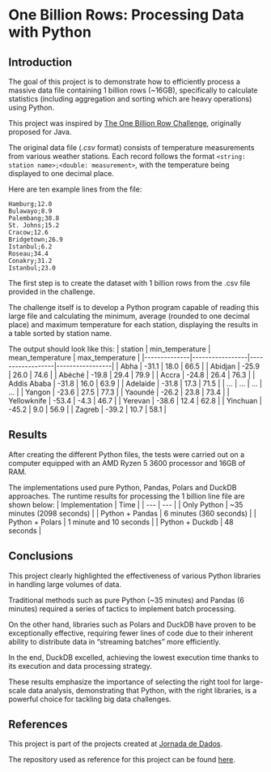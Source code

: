 # One Billion Rows: Processing Data with Python
## Introduction
The goal of this project is to demonstrate how to efficiently process a massive data file containing 1 billion rows (~16GB), specifically to calculate statistics (including aggregation and sorting which are heavy operations) using Python.

This project was inspired by [The One Billion Row Challenge](https://github.com/gunnarmorling/1brc), originally proposed for Java.

The original data file (_.csv_ format) consists of temperature measurements from various weather stations. Each record follows the format `<string: station name>;<double: measurement>`, with the temperature being displayed to one decimal place.

Here are ten example lines from the file:
```
Hamburg;12.0
Bulawayo;8.9
Palembang;38.8
St. Johns;15.2
Cracow;12.6
Bridgetown;26.9
Istanbul;6.2
Roseau;34.4
Conakry;31.2
Istanbul;23.0
```

The first step is to create the dataset with 1 billion rows from the .csv file provided in the challenge. 

The challenge itself is to develop a Python program capable of reading this large file and calculating the minimum, average (rounded to one decimal place) and maximum temperature for each station, displaying the results in a table sorted by station name.

The output should look like this: 
| station      | min_temperature | mean_temperature | max_temperature |
|--------------|-----------------|------------------|-----------------|
| Abha         | -31.1           | 18.0             | 66.5            |
| Abidjan      | -25.9           | 26.0             | 74.6            |
| Abéché       | -19.8           | 29.4             | 79.9            |
| Accra        | -24.8           | 26.4             | 76.3            |
| Addis Ababa  | -31.8           | 16.0             | 63.9            |
| Adelaide     | -31.8           | 17.3             | 71.5            |
| ...          | ...             | ...              | ...             |
| Yangon       | -23.6           | 27.5             | 77.3            |
| Yaoundé      | -26.2           | 23.8             | 73.4            |
| Yellowknife  | -53.4           | -4.3             | 46.7            |
| Yerevan      | -38.6           | 12.4             | 62.8            |
| Yinchuan     | -45.2           | 9.0              | 56.9            |
| Zagreb       | -39.2           | 10.7             | 58.1            |

## Results
After creating the different Python files, the tests were carried out on a computer equipped with an AMD Ryzen 5 3600 processor and 16GB of RAM. 

The implementations used pure Python, Pandas, Polars and DuckDB approaches. The runtime results for processing the 1 billion line file are shown below:
| Implementation | Time |
| --- | --- |
| Only Python | ~35 minutes (2098 seconds) |
| Python + Pandas | 6 minutes (360 seconds) |
| Python + Polars | 1 minute and 10 seconds |
| Python + Duckdb | 48 seconds |

## Conclusions
This project clearly highlighted the effectiveness of various Python libraries in handling large volumes of data. 

Traditional methods such as pure Python (~35 minutes) and Pandas (6 minutes) required a series of tactics to implement batch processing.

On the other hand, libraries such as Polars and DuckDB have proven to be exceptionally effective, requiring fewer lines of code due to their inherent ability to distribute data in “streaming batches” more efficiently.

In the end, DuckDB excelled, achieving the lowest execution time thanks to its execution and data processing strategy.

These results emphasize the importance of selecting the right tool for large-scale data analysis, demonstrating that Python, with the right libraries, is a powerful choice for tackling big data challenges.

## References
This project is part of the projects created at [Jornada de Dados](https://suajornadadedados.com.br/).  

The repository used as reference for this project can be found [here](https://github.com/lvgalvao/One-Billion-Row-Challenge-Python/tree/main).